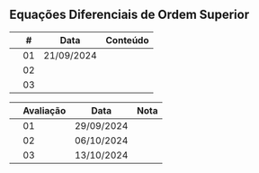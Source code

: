## Equações Diferenciais de Ordem Superior

|  | # | Data | Conteúdo |
|:---:|:---:|:---:|:---:|
|  | 01 | 21/09/2024 |  |
|  | 02 |  |  |
|  | 03 |  |  |

|  | Avaliação | Data | Nota |
|:---:|:--|:---:|:---:|
|  | 01 | 29/09/2024 |  |
|  | 02 | 06/10/2024 |  |
|  | 03 | 13/10/2024 |  |